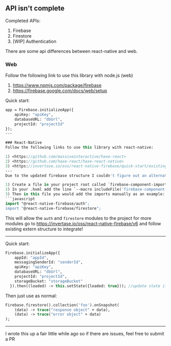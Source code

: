 ## API isn't complete
Completed APIs:
1) Firebase
2) Firestore
3) [WIP] Authentication

There are some api differences between react-native and web.

### Web

Follow the following link to use this library with node.js (web)

1) <https://www.npmjs.com/package/firebase>
2) <https://firebase.google.com/docs/web/setup>

Quick start:
```haxe
app = Firebase.initializeApp({
	apiKey: "apiKey",
	databaseURL: "dbUrl",
	projectId: "projectId"
});
---

### React-Native
Follow the following links to use this library with react-native:

1) <https://github.com/massiveinteractive/haxe-react>
2) <https://github.com/haxe-react/haxe-react-native>
3) <https://invertase.io/oss/react-native-firebase/quick-start/existing-project>
---
Due to the updated firebase structure I couldn't figure out an alternative way to get this going so here's the updated usage:

1) Create a file in your project root called `firebase-component-imports.js`
2) In your .hxml add the line `--macro includeFile('firebase-component-imports.js')`
3) Then in this file you would add the imports manually as an example:
```javascript
import "@react-native-firebase/auth";
import "@react-native-firebase/firestore";
```
This will allow the `auth` and `firestore` modules to the project for more modules go to <https://invertase.io/oss/react-native-firebase/v6> and follow existing extern structure to integrate!

---

Quick start:
```haxe
Firebase.initializeApp({
    appId: "appId",
    messagingSenderId: "senderId",
    apiKey: "apiKey",
    databaseURL: "dbUrl",
    projectId: "projectId",
    storageBucket: "storageBucket"
  }).then((loaded) -> this.setState({loaded: true})); //update state if you want
```

Then just use as normal:

```haxe
Firebase.firestore().collection('foo').onSnapshot(
    (data) -> trace("response object" + data),
    (data) -> trace("error object" + data)
);
```
---

I wrote this up a fair little while ago so if there are issues, feel free to submit a PR
